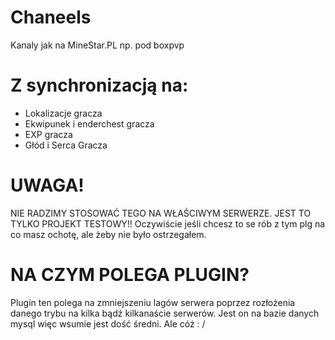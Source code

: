# Chaneels
 Kanaly jak na MineStar.PL np. pod boxpvp
# Z synchronizacją na:
 - Lokalizacje gracza
 - Ekwipunek i enderchest gracza
 - EXP gracza
 - Głód i Serca Gracza
# UWAGA!
NIE RADZIMY STOSOWAĆ TEGO NA WŁAŚCIWYM SERWERZE. JEST TO TYLKO PROJEKT TESTOWY!!
Oczywiście jeśli chcesz to se rób z tym plg na co masz ochotę, ale żeby nie było ostrzegałem.

# NA CZYM POLEGA PLUGIN?
Plugin ten polega na zmniejszeniu lagów serwera poprzez rozłożenia danego trybu na kilka bądź kilkanaście serwerów.
Jest on na bazie danych mysql więc wsumie jest dość średni. Ale cóż : /
